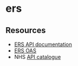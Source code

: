 # ers

## Resources
- [ERS API documentation](https://digital.nhs.uk/developer/api-catalogue/e-referral-service-fhir)
- [ERS OAS](https://digital.nhs.uk/restapi/oas/373379)
- NHS [API catalogue](https://digital.nhs.uk/developer/api-catalogue)

